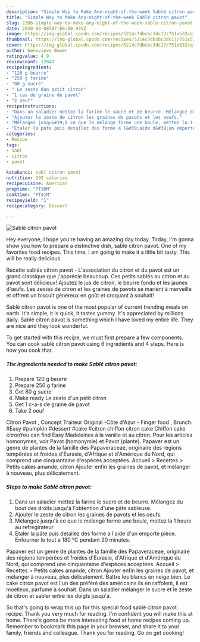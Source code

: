 ```yaml
---
description: "Simple Way to Make Any-night-of-the-week Sablé citron pavot"
title: "Simple Way to Make Any-night-of-the-week Sablé citron pavot"
slug: 2386-simple-way-to-make-any-night-of-the-week-sable-citron-pavot
date: 2020-08-08T07:09:50.939Z
image: https://img-global.cpcdn.com/recipes/5214c7dbcbc3dc17/751x532cq70/sable-citron-pavot-photo-principale-de-la-recette.jpg
thumbnail: https://img-global.cpcdn.com/recipes/5214c7dbcbc3dc17/751x532cq70/sable-citron-pavot-photo-principale-de-la-recette.jpg
cover: https://img-global.cpcdn.com/recipes/5214c7dbcbc3dc17/751x532cq70/sable-citron-pavot-photo-principale-de-la-recette.jpg
author: Genevieve Bowen
ratingvalue: 4.9
reviewcount: 12840
recipeingredient:
- "120 g beurre"
- "250 g farine"
- "80 g sucre"
- " Le zeste dun petit citron"
- "1 cas de graine de pavot"
- "2 oeuf"
recipeinstructions:
- "Dans un saladier mettez la farine le sucre et de beurre. Mélangez du bout des droits jusqu&#39;à l&#39;obtention d&#39;une pâte sableuse."
- "Ajouter le zeste de citron les graines de pavots et les oeufs."
- "Mélangez jusqu&#39;à ce que le mélange forme une boule, mettez la 1 heure au refregirateur"
- "Étaler la pâte puis detailez des forme a l&#39;aide d&#39;un emporte pièce. Enfourner le tout a 180 °C pendant 20 minutes."
categories:
- Recipe
tags:
- sabl
- citron
- pavot

katakunci: sabl citron pavot 
nutrition: 292 calories
recipecuisine: American
preptime: "PT30M"
cooktime: "PT41M"
recipeyield: "1"
recipecategory: Dessert

---
```



![Sablé citron pavot](https://img-global.cpcdn.com/recipes/5214c7dbcbc3dc17/751x532cq70/sable-citron-pavot-photo-principale-de-la-recette.jpg)

Hey everyone, I hope you're having an amazing day today. Today, I'm gonna show you how to prepare a distinctive dish, sablé citron pavot. One of my favorites food recipes. This time, I am going to make it a little bit tasty. This will be really delicious.

Recette sablés citron pavot - L&#39;association du citron et du pavot est un grand classique que j&#39;apprécie beaucoup. Ces petits sablés au citron et au pavot sont délicieux! Ajoutez le jus de citron, le beurre fondu et les jaunes d&#39;œufs. Les zestes de citron et les graines de pavots se marient à merveille et offrent un biscuit généreux en goût et croquant à souhait!

Sablé citron pavot is one of the most popular of current trending meals on earth. It's simple, it is quick, it tastes yummy. It's appreciated by millions daily. Sablé citron pavot is something which I have loved my entire life. They are nice and they look wonderful.


To get started with this recipe, we must first prepare a few components. You can cook sablé citron pavot using 6 ingredients and 4 steps. Here is how you cook that.

<!--inarticleads1-->

##### The ingredients needed to make Sablé citron pavot:

1. Prepare 120 g beurre
1. Prepare 250 g farine
1. Get 80 g sucre
1. Make ready  Le zeste d&#39;un petit citron
1. Get 1 c-a-s de graine de pavot
1. Take 2 oeuf


Citron Pavot , Concept Traiteur Original -Côte d&#39;Azur - Finger food , Brunch. #Easy #pumpkin #dessert #cake #citron chiffon citron cake Chiffon cake citronYou can find Easy Madeleines à la vanille et au citron. Pour les articles homonymes, voir Pavot (homonymie) et Pavot (plante). Papaver est un genre de plantes de la famille des Papaveraceae, originaire des régions tempérées et froides d&#39;Eurasie, d&#39;Afrique et d&#39;Amérique du Nord, qui comprend une cinquantaine d&#39;espèces acceptées. Accueil &gt; Recettes &gt; Petits cakes amande, citron Ajouter enfin les graines de pavot, et mélanger à nouveau, plus délicatement. 

<!--inarticleads2-->

##### Steps to make Sablé citron pavot:

1. Dans un saladier mettez la farine le sucre et de beurre. Mélangez du bout des droits jusqu&#39;à l&#39;obtention d&#39;une pâte sableuse.
1. Ajouter le zeste de citron les graines de pavots et les oeufs.
1. Mélangez jusqu&#39;à ce que le mélange forme une boule, mettez la 1 heure au refregirateur
1. Étaler la pâte puis detailez des forme a l&#39;aide d&#39;un emporte pièce. Enfourner le tout a 180 °C pendant 20 minutes.


Papaver est un genre de plantes de la famille des Papaveraceae, originaire des régions tempérées et froides d&#39;Eurasie, d&#39;Afrique et d&#39;Amérique du Nord, qui comprend une cinquantaine d&#39;espèces acceptées. Accueil &gt; Recettes &gt; Petits cakes amande, citron Ajouter enfin les graines de pavot, et mélanger à nouveau, plus délicatement. Battre les blancs en neige bien. Le cake citron pavot est l&#39;un des préféré des américains ils en raffolent, il est moelleux, parfumé à souhait. Dans un saladier mélanger le sucre et le zeste de citron et sabler entre les doigts jusqu&#39;à. 

So that's going to wrap this up for this special food sablé citron pavot recipe. Thank you very much for reading. I'm confident you will make this at home. There's gonna be more interesting food at home recipes coming up. Remember to bookmark this page in your browser, and share it to your family, friends and colleague. Thank you for reading. Go on get cooking!
